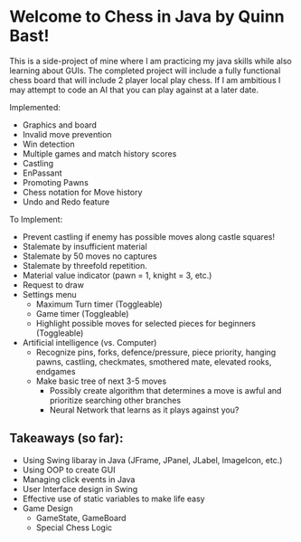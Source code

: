 # Welcome to Chess in Java by Quinn Bast!

This is a side-project of mine where I am practicing my java skills while also learning about GUIs.
The completed project will include a fully functional chess board that will include 2 player local play chess.
If I am ambitious I may attempt to code an AI that you can play against at a later date.

Implemented:
- Graphics and board
- Invalid move prevention
- Win detection
- Multiple games and match history scores
- Castling
- EnPassant
- Promoting Pawns
- Chess notation for Move history
- Undo and Redo feature

To Implement: 
- Prevent castling if enemy has possible moves along castle squares!
- Stalemate by insufficient material
- Stalemate by 50 moves no captures
- Stalemate by threefold repetition.
- Material value indicator (pawn = 1, knight = 3, etc.)
- Request to draw
- Settings menu
  - Maximum Turn timer (Toggleable)
  - Game timer (Toggleable)
  - Highlight possible moves for selected pieces for beginners (Toggleable)
- Artificial intelligence (vs. Computer)
  - Recognize pins, forks, defence/pressure, piece priority, hanging pawns, castling, checkmates, smothered mate, elevated rooks, endgames
  - Make basic tree of next 3-5 moves
    - Possibly create algorithm that determines a move is awful and prioritize searching other branches
    - Neural Network that learns as it plays against you?

## Takeaways (so far):

- Using Swing libaray in Java (JFrame, JPanel, JLabel, ImageIcon, etc.)
- Using OOP to create  GUI
- Managing click events in Java
- User Interface design in Swing
- Effective use of static variables to make life easy
- Game Design
  - GameState, GameBoard
  - Special Chess Logic
